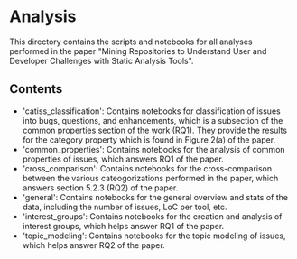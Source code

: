 # Analysis
This directory contains the scripts and notebooks for all analyses performed in the paper "Mining Repositories to Understand User and Developer Challenges with Static Analysis Tools".

## Contents
- 'catiss_classification': Contains notebooks for classification of issues into bugs, questions, and enhancements, which is a subsection of the common properties section of the work (RQ1). They provide the results for the category property which is found in Figure 2(a) of the paper.
- 'common_properties': Contains notebooks for the analysis of common properties of issues, which answers RQ1 of the paper.
- 'cross_comparison': Contains notebooks for the cross-comparison between the various cateogorizations performed in the paper, which answers section 5.2.3 (RQ2) of the paper.
- 'general': Contains notebooks for the general overview and stats of the data, including the number of issues, LoC per tool, etc.
- 'interest_groups': Contains notebooks for the creation and analysis of interest groups, which helps answer RQ1 of the paper.
- 'topic_modeling': Contains notebooks for the topic modeling of issues, which helps answer RQ2 of the paper.